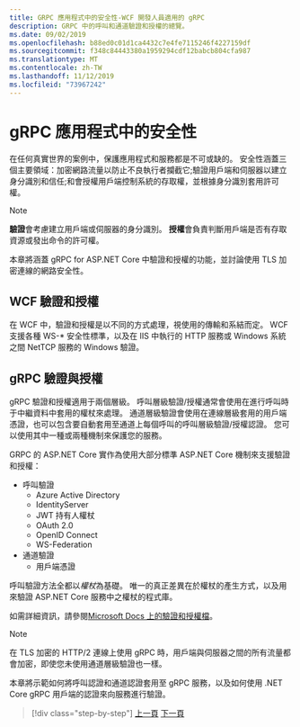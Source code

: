 ```yaml
---
title: GRPC 應用程式中的安全性-WCF 開發人員適用的 gRPC
description: GRPC 中的呼叫和通道驗證和授權的總覽。
ms.date: 09/02/2019
ms.openlocfilehash: b88ed0c01d1ca4432c7e4fe7115246f4227159df
ms.sourcegitcommit: f348c84443380a1959294cdf12babcb804cfa987
ms.translationtype: MT
ms.contentlocale: zh-TW
ms.lasthandoff: 11/12/2019
ms.locfileid: "73967242"
---
```

# <a name="security-in-grpc-applications"></a>gRPC 應用程式中的安全性

在任何真實世界的案例中，保護應用程式和服務都是不可或缺的。 安全性涵蓋三個主要領域：加密網路流量以防止不良執行者攔截它;驗證用戶端和伺服器以建立身分識別和信任;和會授權用戶端控制系統的存取權，並根據身分識別套用許可權。

> [!NOTE]
> **驗證**會考慮建立用戶端或伺服器的身分識別。 **授權**會負責判斷用戶端是否有存取資源或發出命令的許可權。

本章將涵蓋 gRPC for ASP.NET Core 中驗證和授權的功能，並討論使用 TLS 加密連線的網路安全性。

## <a name="wcf-authentication-and-authorization"></a>WCF 驗證和授權

在 WCF 中，驗證和授權是以不同的方式處理，視使用的傳輸和系結而定。 WCF 支援各種 WS-\* 安全性標準，以及在 IIS 中執行的 HTTP 服務或 Windows 系統之間 NetTCP 服務的 Windows 驗證。

## <a name="grpc-authentication-and-authorization"></a>gRPC 驗證與授權

gRPC 驗證和授權適用于兩個層級。 呼叫層級驗證/授權通常會使用在進行呼叫時于中繼資料中套用的權杖來處理。 通道層級驗證會使用在連線層級套用的用戶端憑證，也可以包含要自動套用至通道上每個呼叫的呼叫層級驗證/授權認證。 您可以使用其中一種或兩種機制來保護您的服務。

GRPC 的 ASP.NET Core 實作為使用大部分標準 ASP.NET Core 機制來支援驗證和授權：

- 呼叫驗證
  - Azure Active Directory
  - IdentityServer
  - JWT 持有人權杖
  - OAuth 2.0
  - OpenID Connect
  - WS-Federation
- 通道驗證
  - 用戶端憑證

呼叫驗證方法全都以*權杖*為基礎。 唯一的真正差異在於權杖的產生方式，以及用來驗證 ASP.NET Core 服務中之權杖的程式庫。

如需詳細資訊，請參閱[Microsoft Docs 上的驗證和授權檔](https://docs.microsoft.com/aspnet/core/grpc/authn-and-authz?view=aspnetcore-3.0)。

> [!NOTE]
> 在 TLS 加密的 HTTP/2 連線上使用 gRPC 時，用戶端與伺服器之間的所有流量都會加密，即使您未使用通道層級驗證也一樣。

本章將示範如何將呼叫認證和通道認證套用至 gRPC 服務，以及如何使用 .NET Core gRPC 用戶端的認證來向服務進行驗證。

>[!div class="step-by-step"]
>[上一頁](client-libraries.md)
>[下一頁](call-credentials.md)
